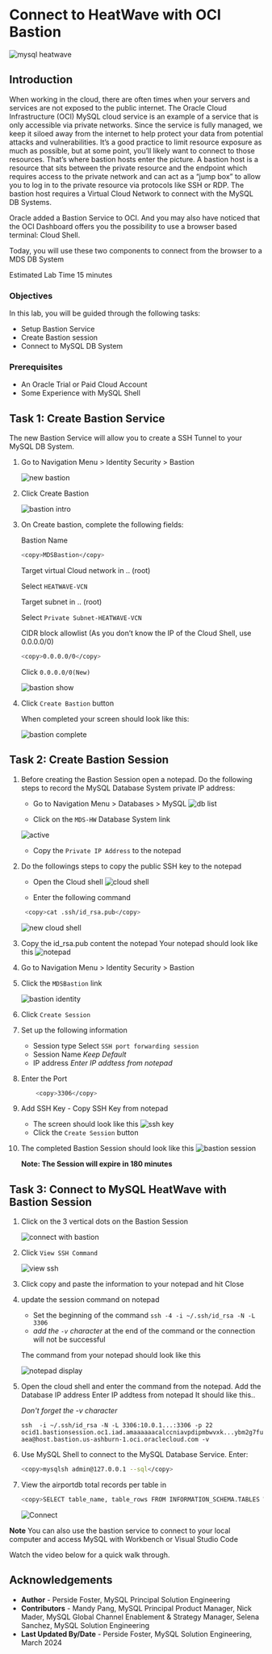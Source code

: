 # Connect to HeatWave with OCI Bastion

![mysql heatwave](./images/mysql-heatwave-logo.jpg "mysql heatwave")

## Introduction

When working in the cloud, there are often times when your servers and services are not exposed to the public internet. The Oracle Cloud Infrastructure (OCI) MySQL cloud service is an example of a service that is only accessible via private networks. Since the service is fully managed, we keep it siloed away from the internet to help protect your data from potential attacks and vulnerabilities. It’s a good practice to limit resource exposure as much as possible, but at some point, you’ll likely want to connect to those resources. That’s where bastion hosts enter the picture. A bastion host is a resource that sits between the private resource and the endpoint which requires access to the private network and can act as a “jump box” to allow you to log in to the private resource via protocols like SSH or RDP.  The bastion host requires a Virtual Cloud Network to connect with the MySQL DB Systems.

Oracle added a Bastion Service to OCI. And you may also have noticed that the OCI Dashboard offers you the possibility to use a browser based terminal: Cloud Shell.

Today, you will use these two components to connect from the browser to a MDS DB System

Estimated Lab Time 15 minutes

### Objectives

In this lab, you will be guided through the following tasks:

- Setup Bastion Service
- Create Bastion session
- Connect to MySQL DB System

### Prerequisites

- An Oracle Trial or Paid Cloud Account
- Some Experience with MySQL Shell

## Task 1: Create Bastion Service

The new Bastion Service will allow you to create a SSH Tunnel to your MySQL DB System.

1. Go to Navigation Menu > Identity Security > Bastion

    ![new bastion](./images/bastion-01.png "new bastion ")

2. Click Create Bastion

    ![bastion intro](./images/bastion-02.png "bastion intro ")

3. On Create bastion, complete the following fields:

    Bastion Name

     ```bash
     <copy>MDSBastion</copy>
     ```

    Target virtual Cloud network in .. (root)

    Select  `HEATWAVE-VCN`

    Target subnet in .. (root)

    Select  `Private Subnet-HEATWAVE-VCN`

    CIDR block allowlist (As you don’t know the IP of the Cloud Shell, use 0.0.0.0/0)

     ```bash
     <copy>0.0.0.0/0</copy>
     ```

    Click `0.0.0.0/0(New)`

     ![bastion show](./images/bastion-03.png "bastion show ")

4. Click `Create Bastion` button

    When completed your screen should look like this:

    ![bastion complete](./images/bastion-04.png "bastion complete ")

## Task 2: Create Bastion Session

1. Before creating the Bastion Session open a notepad. Do the following steps to record the MySQL Database System private IP address:

    - Go to Navigation Menu > Databases > MySQL
     ![db list](./images/db-list.png "db list")

    - Click on the `MDS-HW` Database System link

     ![active ](./images/db-active.png "active ")

    - Copy the `Private IP Address` to the notepad

2. Do the followings steps to copy  the public SSH key to the  notepad

    - Open the Cloud shell
     ![cloud shell](./images/cloudshell-10.png "cloud shell")

    - Enter the following command

    ```bash
     <copy>cat .ssh/id_rsa.pub</copy>
    ```

    ![new cloud shell](./images/cloudshell-11.png "new cloud shell")

3. Copy the id_rsa.pub content the notepad
        Your notepad should look like this
    ![notepad](./images/notepad1.png "notepad ")  

4. Go to Navigation Menu > Identity Security > Bastion

5. Click the `MDSBastion` link

     ![bastion identity](./images/bastion-05.png "bastion identity ")

6. Click `Create Session`

7. Set up the following information
    - Session type
      Select `SSH port forwarding session`
    - Session Name
        *Keep Default*
    - IP address
        *Enter IP addtess from notepad*

8. Enter the Port

    ```bash
        <copy>3306</copy>
    ```

9. Add SSH Key -  Copy SSH Key from notepad
    - The screen should look like this
    ![ssh key](./images/bastion-06.png "ssh key ")
    - Click the `Create Session` button
10. The completed Bastion Session should look like this
    ![bastion session](./images/bastion-07.png "bastion session ")

    **Note: The Session will expire in 180 minutes**

## Task 3: Connect to MySQL HeatWave with Bastion Session

1. Click on the 3 vertical dots on the Bastion Session

    ![connect with bastion](./images/bastion-08.png "connect with bastion ")

2. Click `View SSH Command`  

    ![view ssh](./images/bastion-09.png "view ssh ")

3. Click copy and paste the information to your notepad and hit Close

4. update the session command on notepad
    - Set the beginning of the command `ssh -4 -i ~/.ssh/id_rsa -N -L 3306`
    - *add the `-v` character* at the end of the command or the connection will not be successful

    The command from your notepad should look like this

    ![notepad display](./images/notepad2.png "notepad display")

5. Open the cloud shell and enter the command from the notepad. Add  the Database IP address Enter IP addtess from notepad It should like this..

    *Don't forget the -v  character*

    `ssh  -i ~/.ssh/id_rsa -N -L 3306:10.0.1...:3306 -p 22 ocid1.bastionsession.oc1.iad.amaaaaaacalccniavpdipmbwvxk...ybm2g7fuaea@host.bastion.us-ashburn-1.oci.oraclecloud.com -v`

6. Use MySQL Shell to connect to the MySQL Database Service. Enter:

     ```bash
     <copy>mysqlsh admin@127.0.0.1 --sql</copy>
     ```

7. View  the airportdb total records per table in

    ```bash
    <copy>SELECT table_name, table_rows FROM INFORMATION_SCHEMA.TABLES WHERE TABLE_SCHEMA = 'airportdb';</copy>
    ```

    ![Connect](./images/airport-db-view02.png "view arportdb ")

**Note** You can also use  the bastion service to connect to your local computer and access  MySQL  with Workbench or Visual Studio Code

Watch the video below for a quick walk through.

[](youtube:3R0DBBer26E)

## Acknowledgements

- **Author** - Perside Foster, MySQL Principal Solution Engineering
- **Contributors** - Mandy Pang, MySQL Principal Product Manager,  Nick Mader, MySQL Global Channel Enablement & Strategy Manager, Selena Sanchez, MySQL Solution Engineering
- **Last Updated By/Date** - Perside Foster, MySQL Solution Engineering, March 2024

